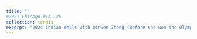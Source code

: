 ```yaml
---
title: ""
#2021 Chicago WTA 125
collection: tennis
excerpt: "2024 Indian Wells with Qinwen Zheng (Before she won the Olympic gold medal) <br/><img src='/images/qinwen.jpeg'> 2021 Chicago with Emma Raducanu (Before she won the US Open) <br/><img src='/images/emma.jpeg'>"
---
```

